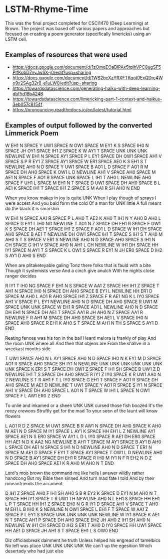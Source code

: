 # LSTM-Rhyme-Time
This was the final project completed for CSCI1470 (Deep Learning) at Brown. The project was based off various papers and approaches but focused on creating a poem generator (specifically limericks) using an LSTM cell.


## Examples of resources that were used

- https://docs.google.com/document/d/1zOmqEOaBIPAx5tqlhVPC8ugSF5PlfKobD7nyJwSX-j0/edit?usp=sharing
- https://docs.google.com/document/d/1WS2bcXzYRXFTKqot0ExQDrc4Wo9x2SAg32r8_e1uLW0/edit?usp=sharing
- https://towardsdatascience.com/generating-haiku-with-deep-learning-dbf5d18b4246
- https://towardsdatascience.com/limericking-part-1-context-and-haikus-3eb057c8154f
- https://pronouncing.readthedocs.io/en/latest/tutorial.html


## Examples of output followed by the converted Limmerick Poem

W EH1 N SPACE Y UW1 SPACE N OW1 SPACE M EY1 K S SPACE IH0 N SPACE JH OY1 SPACE IH1 Z SPACE K W AY1 T SPACE UNK UNK UNK NEWLINE
W EH1 N SPACE AY1 SPACE P L EY1 SPACE DH OW1 SPACE AH1 V SPACE S P R EY1 Z SPACE AY1 SPACE W ER1 SPACE AE0 K S EH1 S T NEWLINE
AH0 N D SPACE Y UW1 SPACE B AO1 L D SPACE F AO1 R M SPACE DH AH0 SPACE K OW1 L D NEWLINE
AH1 V SPACE AH0 SPACE M AE1 N SPACE F AO1 R SPACE UNK SPACE L IH1 T AH0 L NEWLINE
AH0 SPACE F UH1 L SPACE M EH1 N T SPACE D UW1 SPACE DH AH0 SPACE B L AE1 K SPACE IH1 T SPACE IH1 Z SPACE S M AA1 R SH AH0 N END

When you know makes in joy is quite UNK
When I play though of sprays I were accest
And you bald form the cold
Of a man for UNK little
A full meant do the black it is smarshin

W EH1 N SPACE AA1 R SPACE P L AH0 T AE2 K AH0 T IH1 N Y AH0 B AH0 L SPACE G EY1 L IH0 NG NEWLINE
T AO1 N Z SPACE DH EH1 R SPACE F OW1 K S SPACE DH AE1 T SPACE IH1 Z SPACE F AO1 L D SPACE W IH1 DH SPACE AH0 SPACE B AE1 T NEWLINE
DH OW1 SPACE IH1 T SPACE S IH1 S T AH0 M AH0 S T S SPACE V ER1 S NEWLINE
AH0 N D SPACE AH0 SPACE S IH1 N CH SPACE G IH1 V SPACE AH0 N AH1 L CH NEWLINE
W IH1 DH SPACE HH IY1 SPACE N AY1 T S SPACE K L OW1 S SPACE R EY1 N JH ER0 SPACE D IH2 S AY1 D AH0 S END

When are plitaketeyable galing
Tonz there folks that is fauld with a bite
Though it systemists verse
And a cinch give anulch
With he nights close ranger decides

R IY1 T IH0 NG SPACE F EH1 N S SPACE W AA1 Z SPACE HH IH1 Z SPACE T AH1 N SPACE IH0 N SPACE DH AH0 SPACE B EY1 L NEWLINE
HH ER1 D SPACE M AH0 L AO1 R AH0 SPACE IH1 Z SPACE F R AE1 NG K L IY0 SPACE AH1 V SPACE P L EY1 NEWLINE
AH0 N D SPACE DH AH0 SPACE R UW1 M SPACE UNK UNK SPACE W EH1 R SPACE AO1 L NEWLINE
AH0 N D SPACE DH EH1 N SPACE DH AE1 T SPACE AA1 B JH AH0 N Z SPACE AA1 R NEWLINE
F R AH1 M SPACE DH AH0 SPACE SH AE1 L V SPACE IH0 N SPACE AH0 SPACE R EH1 K AH0 S T SPACE M AH1 N TH S SPACE S AY1 D END

Reating fences was his ton in the bail
Heard melora is frankly of play
And the room UNK where all
And then that objens are
From the shallve in a wreckast months side

T UW1 SPACE AH0 N L AY1 SPACE AH0 N D SPACE IH0 N K EY1 M D SPACE AO1 R SPACE AH0 SPACE SH IY1 N NEWLINE
UNK UNK UNK UNK UNK UNK UNK SPACE K ER1 S T SPACE DH OW1 Z SPACE F IH1 SH SPACE B UW1 Z D NEWLINE
IH1 T S SPACE DH AH0 SPACE R IY1 Z IY0 SPACE K R UW1 AA0 N Z NEWLINE
S T R AH1 F T L IY0 SPACE G EH1 T SPACE F AO1 R SPACE DH AH0 SPACE M AE1 D NEWLINE
T UW1 SPACE Y AO1 R SPACE S IY1 N SPACE AH1 V SPACE DH AH0 SPACE L AO1 N T SPACE W IH1 L SPACE N OW1 SPACE F L AW1 ER0 Z END 

To unlie and inkamed or a sheen
UNK UNK cursed those fish boozed
It's the reezy crewons
Struftly get for the mad
To your seen of the launt will know flowers

L AO1 R D Z SPACE M UW1 SPACE B R AW1 N SPACE DH AH0 SPACE K AH0 M AE1 N D SPACE M IY1 SPACE L AY1 K SPACE HH EH1 L Z NEWLINE
AY1 SPACE AE1 N S ER0 SPACE W AY1 L D L IY0 SPACE R AE1 DH ER0 SPACE HH AE1 N D K AA2 NG NEWLINE
B AH1 T SPACE M AY1 SPACE B AY1 B AH0 L SPACE DH AE1 N SPACE S IH1 N D NEWLINE
AH0 N D SPACE T ER1 N SPACE M AE1 D SPACE F EY1 T SPACE AY1 SPACE T OW1 L D NEWLINE
AH0 N D SPACE B AY1 SPACE DH EH1 R SPACE R IH0 M IY1 N F R EH2 N D Z SPACE DH AH0 SPACE AE1 K R AH0 M AH0 N T END

Lord's moo brown the command me like hells
I answer wildly rather handcong
But my Bible then sinned
And turn mad fate I told
And by their rimeanfriends the acrament

D IH1 Z SPACE AH0 F IH1 SH AH0 S B R EY2 K SPACE D EY1 N M AH0 N T SPACE HH IY1 SPACE T R UW1 TH NEWLINE
AH0 N L EH1 S SPACE HH EH1 L P T SPACE HH IH1 Z SPACE EH0 N G R IY1 D SPACE AH1 V SPACE T AH0 M EH1 L B IH0 K S NEWLINE
N OW1 SPACE L EH1 F T SPACE W AA1 Z SPACE P L EY1 S SPACE UNK UNK UNK UNK NEWLINE
W IY1 SPACE K AE1 N T SPACE AH1 P SPACE DH AH0 SPACE EH2 JH AH0 Z IH1 SH AH0 N NEWLINE
W IH1 CH SPACE D IH2 S ER1 T AH0 D IY0 SPACE HH UW1 SPACE HH AE1 D SPACE JH AH1 S T SPACE EH1 L S OW0 END

Diz officiasbreak dainment he truth
Unless helped his engread of tamelbics
No left was place UNK UNK UNK UNK
We can't up the egesition
Which desertady who had just elso
